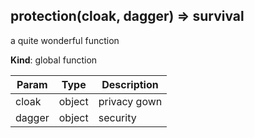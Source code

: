 ## protection(cloak, dagger) ⇒ survival
a quite wonderful function

**Kind**: global function  

| Param | Type | Description |
| --- | --- | --- |
| cloak | object | privacy gown |
| dagger | object | security |

